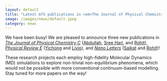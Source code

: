 ```yaml
---
layout: default
title: "Latest mfX publications in <em>The Journal of Physical Chemistry C</em>, <em>Physical Review E</em>, and <em>Nano Letters</em>!"
image: /images/news/default.jpeg
category: news
---
```

We have been busy! We are pleased to announce three new publications in [*The Journal of Physical Chemistry C*][1] ([Abdullah], [Sree Hari], and [Rohit]), [*Physical Review E*][2] ([Yichong] and [Livio]), and [*Nano Letters*][3] ([Saikat] and [Rohit])!

These research projects each employ high-fidelity Molecular Dynamics (MD) simulations to explore non-trivial non-equilibrium phenomena, which would not be possible with more conventional continuum-based modelling. Stay tuned for more papers on the way!

[Saikat]: /team/datta-saikat
[Rohit]: /team/rohit-pillai
[Abdullah]: /team/elrifai-abdullah
[Yichong]: /team/chen-yichong
[Livio]: /team/livio-gibelli
[Sree Hari]: /team/pd-sreehari

[1]: https://doi.org/10.1021/acs.jpcc.4c00536
[2]: https://doi.org/10.1103/PhysRevE.109.065308
[3]: https://doi.org/10.1021/acs.nanolett.4c05973
